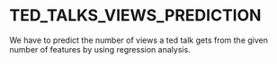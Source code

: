 # TED_TALKS_VIEWS_PREDICTION
We have to predict the number of views a ted talk gets from the given number of features by using regression analysis.
